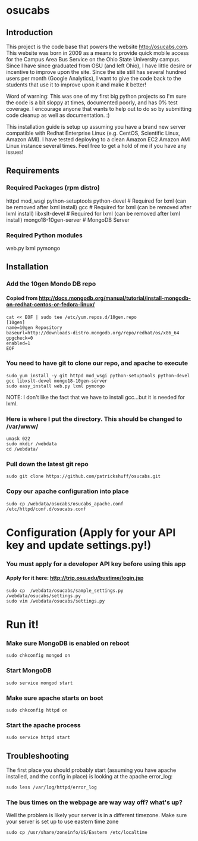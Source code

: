 osucabs
=======
Introduction
------------
This project is the code base that powers the website http://osucabs.com.  This website was born in 2009 as a means to provide quick mobile access for the Campus Area Bus Service on the Ohio State University campus. Since I have since graduated from OSU (and left Ohio), I have little desire or incentive to improve upon the site.  Since the site still has several hundred users per month (Google Analytics), I want to give the code back to the students that use it to improve upon it and make it better!

Word of warning: This was one of my first big python projects so I'm sure the code is a bit sloppy at times, documented poorly, and has 0% test coverage.  I encourage anyone that wants to help out to do so by submitting code cleanup as well as documentation. :)

This installation guide is setup up assuming you have a brand new server compatible with Redhat Enterprise Linux  (e.g. CentOS, Scientific Linux, Amazon AMI).  I have tested deploying to a clean Amazon EC2 Amazon AMI Linux instance several times.  Feel free to get a hold of me if you have any issues!

Requirements
------------
### Required Packages (rpm distro)
httpd
mod_wsgi
python-setuptools
python-devel		# Required for lxml (can be removed after lxml install)
gcc			# Required for lxml (can be removed after lxml install) 
libxslt-devel		# Required for lxml (can be removed after lxml install)
mongo18-10gen-server	# MongoDB Server

### Required Python modules
web.py
lxml
pymongo 

Installation
------------
### Add the 10gen Mondo DB repo 
#### Copied from http://docs.mongodb.org/manual/tutorial/install-mongodb-on-redhat-centos-or-fedora-linux/
    cat << EOF | sudo tee /etc/yum.repos.d/10gen.repo
    [10gen]
    name=10gen Repository
    baseurl=http://downloads-distro.mongodb.org/repo/redhat/os/x86_64
    gpgcheck=0
    enabled=1
    EOF
    
### You need to have git to clone our repo, and apache to execute
    sudo yum install -y git httpd mod_wsgi python-setuptools python-devel gcc libxslt-devel mongo18-10gen-server
    sudo easy_install web.py lxml pymongo 
NOTE: I don't like the fact that we have to install gcc...but it is needed for lxml. 

### Here is where I put the directory.  This should be changed to /var/www/
    umask 022
    sudo mkdir /webdata
    cd /webdata/
    
### Pull down the latest git repo
    sudo git clone https://github.com/patrickshuff/osucabs.git
    
### Copy our apache configuration into place
    sudo cp /webdata/osucabs/osucabs_apache.conf /etc/httpd/conf.d/osucabs.conf

# Configuration (Apply for your API key and update settings.py!)

### You must apply for a developer API key before using this app
#### Apply for it here: http://trip.osu.edu/bustime/login.jsp
    sudo cp  /webdata/osucabs/sample_settings.py  /webdata/osucabs/settings.py
    sudo vim /webdata/osucabs/settings.py
# Run it!

### Make sure MongoDB is enabled on reboot
    sudo chkconfig mongod on
    
### Start MongoDB
    sudo service mongod start
    
### Make sure apache starts on boot
    sudo chkconfig httpd on
    
### Start the apache process
    sudo service httpd start



Troubleshooting
---------------
The first place you should probably start (assuming you have apache installed, and the config in place) is looking at the apache error_log:

    sudo less /var/log/httpd/error_log

### The bus times on the webpage are way way off?  what's up?
Well the problem is likely your server is in a different timezone.  Make sure your server is set up to use eastern time zone

    sudo cp /usr/share/zoneinfo/US/Eastern /etc/localtime

